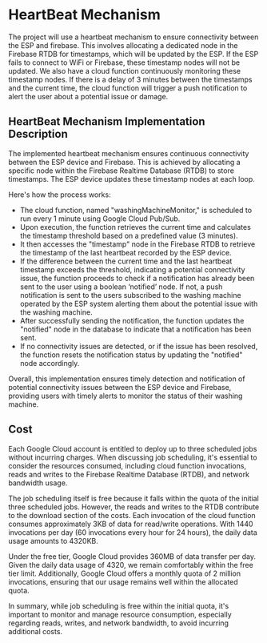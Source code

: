 # HeartBeat Mechanism

The project will use a heartbeat mechanism to ensure connectivity between the ESP and firebase. This involves allocating a dedicated node in the Firebase RTDB for timestamps, which will be updated by the ESP. If the ESP fails to connect to WiFi or Firebase, these timestamp nodes will not be updated. We also have a cloud function continuously monitoring these timestamp nodes. If there is a delay of 3 minutes between the timestamps and the current time, the cloud function will trigger a push notification to alert the user about a potential issue or damage.

## HeartBeat Mechanism Implementation Description

The implemented heartbeat mechanism ensures continuous connectivity between the ESP device and Firebase. This is achieved by allocating a specific node within the Firebase Realtime Database (RTDB) to store timestamps. The ESP device updates these timestamp nodes at each loop.

Here's how the process works:

- The cloud function, named "washingMachineMonitor," is scheduled to run every 1 minute using Google Cloud Pub/Sub.
- Upon execution, the function retrieves the current time and calculates the timestamp threshold based on a predefined value (3 minutes).
- It then accesses the "timestamp" node in the Firebase RTDB to retrieve the timestamp of the last heartbeat recorded by the ESP device.
- If the difference between the current time and the last heartbeat timestamp exceeds the threshold, indicating a potential connectivity issue, the function proceeds to check if a notification has already been sent to the user using a boolean ‘notified’ node. If not, a push notification is sent to the users subscribed to the washing machine operated by the ESP system alerting them about the potential issue with the washing machine.
- After successfully sending the notification, the function updates the "notified" node in the database to indicate that a notification has been sent.
- If no connectivity issues are detected, or if the issue has been resolved, the function resets the notification status by updating the "notified" node accordingly.

Overall, this implementation ensures timely detection and notification of potential connectivity issues between the ESP device and Firebase, providing users with timely alerts to monitor the status of their washing machine.

## Cost

Each Google Cloud account is entitled to deploy up to three scheduled jobs without incurring charges. When discussing job scheduling, it's essential to consider the resources consumed, including cloud function invocations, reads and writes to the Firebase Realtime Database (RTDB), and network bandwidth usage.

The job scheduling itself is free because it falls within the quota of the initial three scheduled jobs. However, the reads and writes to the RTDB contribute to the download section of the costs. Each invocation of the cloud function consumes approximately 3KB of data for read/write operations. With 1440 invocations per day (60 invocations every hour for 24 hours), the daily data usage amounts to 4320KB.

Under the free tier, Google Cloud provides 360MB of data transfer per day. Given the daily data usage of 4320, we remain comfortably within the free tier limit. Additionally, Google Cloud offers a monthly quota of 2 million invocations, ensuring that our usage remains well within the allocated quota.

In summary, while job scheduling is free within the initial quota, it's important to monitor and manage resource consumption, especially regarding reads, writes, and network bandwidth, to avoid incurring additional costs.
